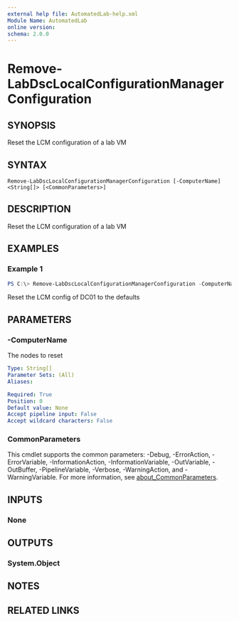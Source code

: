 ```yaml
---
external help file: AutomatedLab-help.xml
Module Name: AutomatedLab
online version:
schema: 2.0.0
---
```


# Remove-LabDscLocalConfigurationManagerConfiguration

## SYNOPSIS
Reset the LCM configuration of a lab VM

## SYNTAX

```
Remove-LabDscLocalConfigurationManagerConfiguration [-ComputerName] <String[]> [<CommonParameters>]
```

## DESCRIPTION
Reset the LCM configuration of a lab VM

## EXAMPLES

### Example 1
```powershell
PS C:\> Remove-LabDscLocalConfigurationManagerConfiguration -ComputerName DC01
```

Reset the LCM config of DC01 to the defaults

## PARAMETERS

### -ComputerName
The nodes to reset

```yaml
Type: String[]
Parameter Sets: (All)
Aliases:

Required: True
Position: 0
Default value: None
Accept pipeline input: False
Accept wildcard characters: False
```

### CommonParameters
This cmdlet supports the common parameters: -Debug, -ErrorAction, -ErrorVariable, -InformationAction, -InformationVariable, -OutVariable, -OutBuffer, -PipelineVariable, -Verbose, -WarningAction, and -WarningVariable. For more information, see [about_CommonParameters](http://go.microsoft.com/fwlink/?LinkID=113216).

## INPUTS

### None

## OUTPUTS

### System.Object
## NOTES

## RELATED LINKS
